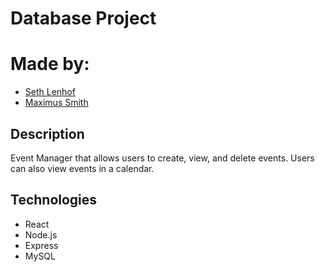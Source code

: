 # Database Project

# Made by:

- [Seth Lenhof](https://github.com/sethlenhof)
- [Maximus Smith](https://github.com/maximusmith529)

## Description

Event Manager that allows users to create, view, and delete events. Users can also view events in a calendar.

## Technologies

- React
- Node.js
- Express
- MySQL
